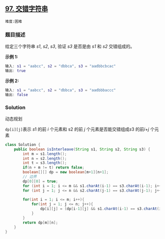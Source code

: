 ## [97. 交错字符串](https://leetcode-cn.com/problems/interleaving-string/)

`难度:困难`

### 题目描述

给定三个字符串 *s1*, *s2*, *s3*, 验证 *s3* 是否是由 *s1* 和 *s2* 交错组成的。

**示例 1:**

```matlab
输入: s1 = "aabcc", s2 = "dbbca", s3 = "aadbbcbcac"
输出: true
```

**示例 2:**

```matlab
输入: s1 = "aabcc", s2 = "dbbca", s3 = "aadbbbaccc"
输出: false
```

### Solution

动态规划

`dp[i][j]`表示 *s*1 的前 *i* 个元素和 s2 的前 *j* 个元素是否能交错组成*s*3 的前*i*+*j* 个元素

```java
class Solution {
    public boolean isInterleave(String s1, String s2, String s3) {
        int m = s1.length();
        int n = s2.length();
        int t = s3.length();
        if(n + m != t) return false;
        boolean[][] dp = new boolean[m+1][n+1];
        // 边界
        dp[0][0] = true;
        for (int i = 1; i <= m && s1.charAt(i-1) == s3.charAt(i-1); i++) dp[i][0] = true; // 不相符直接终止,默认为false
        for (int j = 1; j <= n && s2.charAt(j-1) == s3.charAt(j-1); j++) dp[0][j] = true; 
        
        for(int i = 1; i <= m; i++){
            for(int j = 1; j <= n; j++){
                dp[i][j] = (dp[i-1][j] && s1.charAt(i-1) == s3.charAt(i+j-1)) || (dp[i][j-1] && s2.charAt(j-1) == s3.charAt(i+j-1));
            }
        }
        return dp[m][n];
    }
}
```

